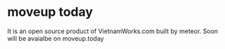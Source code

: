 # moveup today
It is an open source product of VietnamWorks.com built by meteor. Soon will be avaialbe on moveup.today
